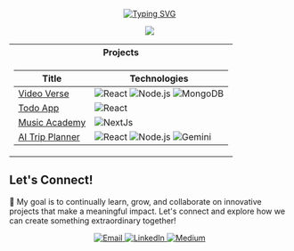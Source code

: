 <p align="center">
  <a href="https://github.com/Himanshu-gupta31">
    <img src="https://readme-typing-svg.demolab.com?font=Arial&size=18&duration=2000&pause=100&multiline=true&width=500&height=80&lines=Himanshu+Gupta;" alt="Typing SVG" />
  </a>
</p>

<p align="center">
  <a href="https://github.com/Himanshu-gupta31">
    <img src="https://github-stats-alpha.vercel.app/api?username=akshatg5&cc=22272e&tc=37BCF6&ic=fff&bc=0000">
  </a>
</p>

<table align="center">
<tr><th>Projects</th></tr>
<tr><td>

|Title | Technologies|
|--|--|
| [Video Verse](https://videoverse-two.vercel.app/signin) | ![React](https://img.shields.io/badge/React-black?style=flat-square&logo=react) ![Node.js](https://img.shields.io/badge/Node.js-black?style=flat-square&logo=nodedotjs) ![MongoDB](https://img.shields.io/badge/MongoDB-black?style=flat-square&logo=mongodb)| ![Cloudinary](https://img.shields.io/badge/cloudinary-black?style=flat-square&logo=cloudinary)
| [Todo App](https://github.com/akshatg5/ToDo-App) |  ![React](https://img.shields.io/badge/React-black?style=flat-square&logo=react) 
| [Music Academy](https://music-nest.vercel.app/) |  ![NextJs](https://img.shields.io/badge/Next-black?style=flat-square&logo=vercel) 
| [AI Trip Planner](https://mediabyte.vercel.app/) |  ![React](https://img.shields.io/badge/React-black?style=flat-square&logo=react) ![Node.js](https://img.shields.io/badge/Node.js-black?style=flat-square&logo=nodedotjs) ![Gemini](https://img.shields.io/badge/Gemini-black?style=flat-square&logo=google) 

</td></tr>
</table>

## Let's Connect!

🌟 My goal is to continually learn, grow, and collaborate on innovative projects that make a meaningful impact. Let's connect and explore how we can create something extraordinary together!

<p align="center">
  <a href="mailto:akshatgirdhar05@gmail.com">
    <img src="https://img.shields.io/badge/Gmail-333333?style=for-the-badge&logo=gmail&logoColor=red" alt="Email" />
  </a>
 
  <a href="https://www.linkedin.com/in/akshat-girdhar-56a848206/" target="_blank">
    <img src="https://img.shields.io/badge/LinkedIn-007785?style=for-the-badge&logo=linkedin&logoColor=white" alt="LinkedIn" />
  </a>
  <a href="https://medium.com/@akshatgirdhar05" target="_blank">
    <img src="https://img.shields.io/badge/Medium-007785?style=for-the-badge&logo=medium&logoColor=black" alt="Medium" />
  </a>
</p>

<!--
**Himanshu-gupta31/Himanshu-gupta31** is a ✨ _special_ ✨ repository because its `README.md` (this file) appears on your GitHub profile.

Here are some ideas to get you started:

- 🔭 I’m currently working on ...
- 🌱 I’m currently learning ...
- 👯 I’m looking to collaborate on ...
- 🤔 I’m looking for help with ...
- 💬 Ask me about ...
- 📫 How to reach me: ...
- 😄 Pronouns: ...
- ⚡ Fun fact: ...
-->
